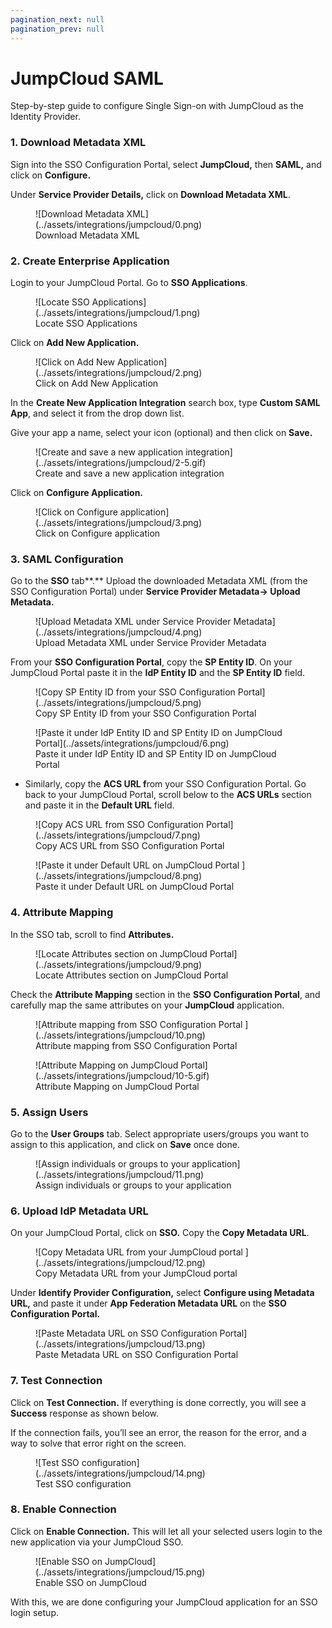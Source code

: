 ```yaml
---
pagination_next: null
pagination_prev: null
---
```


# JumpCloud SAML

<Subtitle>Step-by-step guide to configure Single Sign-on with JumpCloud as the Identity Provider. </Subtitle>

### 1. Download Metadata XML

Sign into the SSO Configuration Portal, select **JumpCloud,** then **SAML,** and click on **Configure.**

Under **Service Provider Details,** click on **Download Metadata XML**.

<figure>![Download Metadata XML](../assets/integrations/jumpcloud/0.png)
<figcaption>Download Metadata XML</figcaption></figure>

### 2. Create Enterprise Application

Login to your JumpCloud Portal. Go to **SSO Applications**.

<figure>![Locate SSO Applications](../assets/integrations/jumpcloud/1.png)
<figcaption>Locate SSO Applications</figcaption></figure>

Click on **Add New Application.**

<figure>![Click on Add New Application](../assets/integrations/jumpcloud/2.png)
<figcaption>Click on Add New Application</figcaption></figure>

In the **Create New Application Integration** search box, type **Custom SAML App**, and select it from the drop down list.

Give your app a name, select your icon (optional) and then click on **Save.**

<figure>![Create and save a new application integration](../assets/integrations/jumpcloud/2-5.gif)
<figcaption>Create and save a new application integration</figcaption></figure>

Click on **Configure Application.**

<figure>![Click on Configure application](../assets/integrations/jumpcloud/3.png)
<figcaption>Click on Configure application</figcaption></figure>

### 3. SAML Configuration

Go to the **SSO** tab**.** Upload the downloaded Metadata XML (from the SSO Configuration Portal) under **Service Provider Metadata→ Upload Metadata.**

<figure>![Upload Metadata XML under Service Provider Metadata](../assets/integrations/jumpcloud/4.png)
<figcaption>Upload Metadata XML under Service Provider Metadata</figcaption></figure>

From your **SSO Configuration Portal**, copy the **SP Entity ID**. On your JumpCloud Portal paste it in the **IdP Entity ID** and the **SP Entity ID** field.

<figure>![Copy SP Entity ID from your SSO Configuration Portal](../assets/integrations/jumpcloud/5.png)
<figcaption>Copy SP Entity ID from your SSO Configuration Portal</figcaption></figure>

<figure>![Paste it under IdP Entity ID and SP Entity ID on JumpCloud Portal](../assets/integrations/jumpcloud/6.png)
<figcaption>Paste it under IdP Entity ID and SP Entity ID on JumpCloud Portal</figcaption></figure>

- Similarly, copy the **ACS URL f**rom your SSO Configuration Portal. Go back to your JumpCloud Portal, scroll below to the **ACS URLs** section and paste it in the **Default URL** field.

<figure>![Copy ACS URL from SSO Configuration Portal](../assets/integrations/jumpcloud/7.png)
<figcaption>Copy ACS URL from SSO Configuration Portal</figcaption></figure>

<figure>![Paste it under Default URL on JumpCloud Portal ](../assets/integrations/jumpcloud/8.png)
<figcaption>Paste it under Default URL on JumpCloud Portal </figcaption></figure>

### 4. Attribute Mapping

In the SSO tab, scroll to find **Attributes.**

<figure>![Locate Attributes section on JumpCloud Portal](../assets/integrations/jumpcloud/9.png)
<figcaption>Locate Attributes section on JumpCloud Portal</figcaption></figure>

Check the **Attribute Mapping** section in the **SSO Configuration Portal**, and carefully map the same attributes on your **JumpCloud** application.

<figure>![Attribute mapping from SSO Configuration Portal ](../assets/integrations/jumpcloud/10.png)
<figcaption>Attribute mapping from SSO Configuration Portal </figcaption></figure>

<figure>![Attribute Mapping on JumpCloud Portal](../assets/integrations/jumpcloud/10-5.gif)
<figcaption>Attribute Mapping on JumpCloud Portal</figcaption></figure>

### 5. Assign Users

Go to the **User Groups** tab. Select appropriate users/groups you want to assign to this application, and click on **Save** once done.

<figure>![Assign individuals or groups to your application](../assets/integrations/jumpcloud/11.png)
<figcaption>Assign individuals or groups to your application</figcaption></figure>

### 6. Upload IdP Metadata URL

On your JumpCloud Portal, click on **SSO.** Copy the **Copy Metadata URL**.

<figure>![Copy Metadata URL from your JumpCloud portal ](../assets/integrations/jumpcloud/12.png)
<figcaption>Copy Metadata URL from your JumpCloud portal </figcaption></figure>

Under **Identify Provider Configuration,** select **Configure using Metadata URL,** and paste it under **App Federation Metadata URL** on the **SSO Configuration Portal.**

<figure>![Paste Metadata URL on SSO Configuration Portal](../assets/integrations/jumpcloud/13.png)
<figcaption>Paste Metadata URL on SSO Configuration Portal</figcaption></figure>

### 7. Test Connection

Click on **Test Connection.** If everything is done correctly, you will see a **Success** response as shown below.

If the connection fails, you’ll see an error, the reason for the error, and a way to solve that error right on the screen.

<figure>![Test SSO configuration](../assets/integrations/jumpcloud/14.png)
<figcaption>Test SSO configuration </figcaption></figure>

### 8. Enable Connection

Click on **Enable Connection.** This will let all your selected users login to the new application via your JumpCloud SSO.

<figure>![Enable SSO on JumpCloud](../assets/integrations/jumpcloud/15.png)
<figcaption>Enable SSO on JumpCloud</figcaption></figure>

With this, we are done configuring your JumpCloud application for an SSO login setup.
